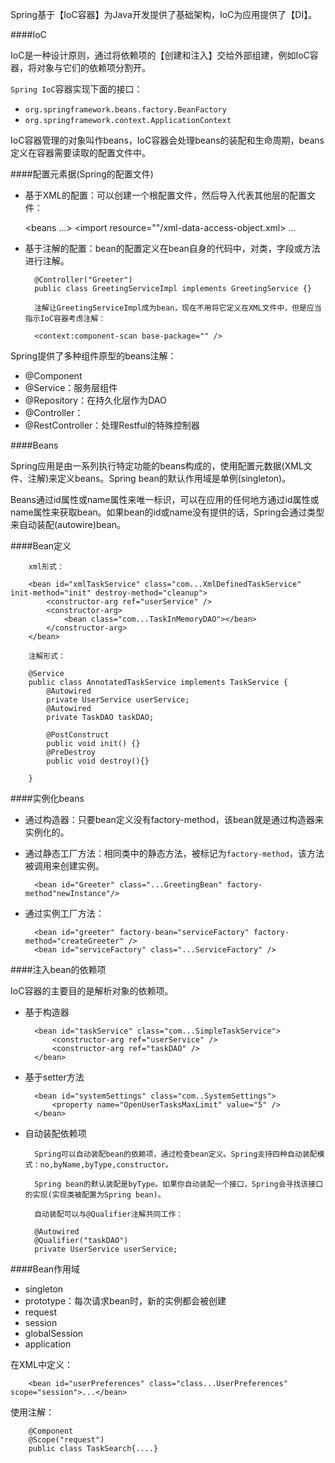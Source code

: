 Spring基于【IoC容器】为Java开发提供了基础架构，IoC为应用提供了【DI】。

####IoC

IoC是一种设计原则，通过将依赖项的【创建和注入】交给外部组建，例如IoC容器，将对象与它们的依赖项分割开。

`Spring IoC`容器实现下面的接口：

* `org.springframework.beans.factory.BeanFactory`
* `org.springframework.context.ApplicationContext`


IoC容器管理的对象叫作beans，IoC容器会处理beans的装配和生命周期，beans定义在容器需要读取的配置文件中。


####配置元素据(Spring的配置文件)

* 基于XML的配置：可以创建一个根配置文件，然后导入代表其他层的配置文件：

	<beans ...>
		<import resource=""/xml-data-access-object.xml>
		...
	</beans>

* 基于注解的配置：bean的配置定义在bean自身的代码中，对类，字段或方法进行注解。

		@Controller("Greeter")
		public class GreetingServiceImpl implements GreetingService {}

		注解让GreetingServiceImpl成为bean，现在不用将它定义在XML文件中，但是应当指示IoC容器考虑注解：

		<context:component-scan base-package="" />


Spring提供了多种组件原型的beans注解：

* @Component
* @Service：服务层组件
* @Repository：在持久化层作为DAO
* @Controller：
* @RestController：处理Restful的特殊控制器


####Beans

Spring应用是由一系列执行特定功能的beans构成的，使用配置元数据(XML文件、注解)来定义beans。Spring bean的默认作用域是单例(singleton)。

Beans通过id属性或name属性来唯一标识，可以在应用的任何地方通过id属性或name属性来获取bean。如果bean的id或name没有提供的话，Spring会通过类型来自动装配(autowire)bean。


####Bean定义
		
		xml形式：

		<bean id="xmlTaskService" class="com...XmlDefinedTaskService" init-method="init" destroy-method="cleanup">
			<constructor-arg ref="userService" />
			<constructor-arg>
				<bean class="com...TaskInMemoryDAO"></bean>
			</constructor-arg>
		</bean>

		注解形式：

		@Service
		public class AnnotatedTaskService implements TaskService {
			@Autowired
			private UserService userService;
			@Autowired
			private TaskDAO taskDAO;
			
			@PostConstruct
			public void init() {}
			@PreDestroy
			public void destroy(){}

		}


####实例化beans

* 通过构造器：只要bean定义没有factory-method，该bean就是通过构造器来实例化的。
		
* 通过静态工厂方法：相同类中的静态方法，被标记为`factory-method`，该方法被调用来创建实例。


		<bean id="Greeter" class="...GreetingBean" factory-method"newInstance"/>
* 通过实例工厂方法：

		<bean id="greeter" factory-bean="serviceFactory" factory-method="createGreeter" />
		<bean id="serviceFactory" class="...ServiceFactory" />


####注入bean的依赖项

IoC容器的主要目的是解析对象的依赖项。

* 基于构造器

		<bean id="taskService" class="com...SimpleTaskService">
			<constructor-arg ref="userService" />
			<constructor-arg ref="taskDAO" />
		</bean>
* 基于setter方法

		<bean id="systemSettings" class="com..SystemSettings">
			<property name="OpenUserTasksMaxLimit" value="5" />
		</bean>
* 自动装配依赖项

		Spring可以自动装配bean的依赖项，通过检查bean定义。Spring支持四种自动装配模式：no,byName,byType,constructor。

		Spring bean的默认装配是byType。如果你自动装配一个接口，Spring会寻找该接口的实现(实现类被配置为Spring bean)。

		自动装配可以与@Qualifier注解共同工作：

		@Autowired
		@Qualifier("taskDAO")
		private UserService userService;


####Bean作用域

* singleton
* prototype：每次请求bean时，新的实例都会被创建
* request
* session
* globalSession
* application


在XML中定义：

		<bean id="userPreferences" class="class...UserPreferences" scope="session">...</bean>

使用注解：

		@Component
		@Scope("request")
		public class TaskSearch{....}








	

